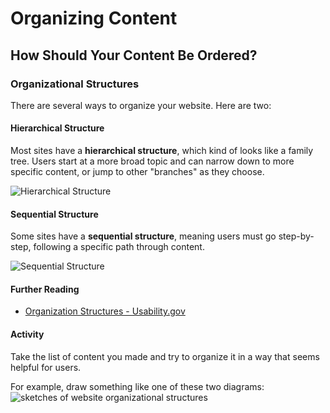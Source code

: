 # Organizing Content
## How Should Your Content Be Ordered?

### Organizational Structures
There are several ways to organize your website. Here are two:

#### Hierarchical Structure
Most sites have a **hierarchical structure**, which kind of looks like a family tree. Users start at a more broad topic and can narrow down to more specific content, or jump to other "branches" as they choose.

![Hierarchical Structure]({{site.baseurl}}/img/Hierarchical%20Structure.png)

#### Sequential Structure
Some sites have a **sequential structure**, meaning users must go step-by-step, following a specific path through content.

![Sequential Structure]({{site.baseurl}}/img/Sequential%20Structure.png)

#### Further Reading
- <i class="fab fa-readme"></i> [Organization Structures - Usability.gov](https://www.usability.gov/how-to-and-tools/methods/organization-structures.html)

#### Activity
Take the list of content you made and try to organize it in a way that seems helpful for users.

For example, draw something like one of these two diagrams:
![sketches of website organizational structures]({{site.baseurl}}/img/website-organization-sketch.jpg)
